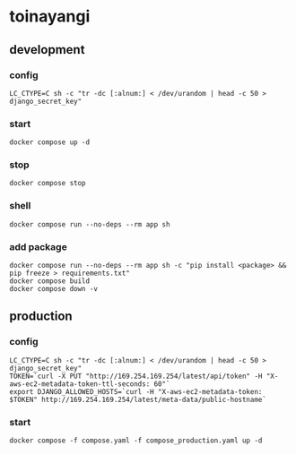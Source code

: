 # toinayangi

## development

### config

```shell
LC_CTYPE=C sh -c "tr -dc [:alnum:] < /dev/urandom | head -c 50 > django_secret_key"
```

### start

```shell
docker compose up -d
```

### stop

```shell
docker compose stop
```

### shell

```shell
docker compose run --no-deps --rm app sh
```

### add package

```shell
docker compose run --no-deps --rm app sh -c "pip install <package> && pip freeze > requirements.txt"
docker compose build
docker compose down -v
```

## production

### config

```shell
LC_CTYPE=C sh -c "tr -dc [:alnum:] < /dev/urandom | head -c 50 > django_secret_key"
TOKEN=`curl -X PUT "http://169.254.169.254/latest/api/token" -H "X-aws-ec2-metadata-token-ttl-seconds: 60"`
export DJANGO_ALLOWED_HOSTS=`curl -H "X-aws-ec2-metadata-token: $TOKEN" http://169.254.169.254/latest/meta-data/public-hostname`
```

### start

```shell
docker compose -f compose.yaml -f compose_production.yaml up -d
```
